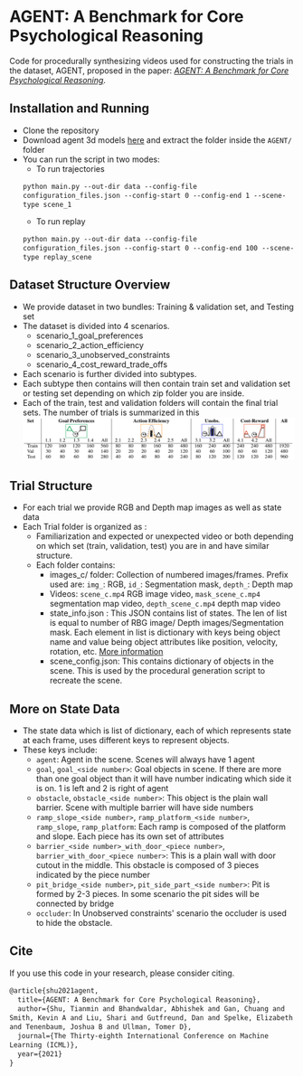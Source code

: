 # AGENT: A Benchmark for Core Psychological Reasoning

Code for procedurally synthesizing videos used for constructing the trials in the dataset, AGENT, proposed in the paper: [*AGENT: A Benchmark for Core Psychological Reasoning*](https://www.tshu.io/AGENT/AGENT.pdf).  


## Installation and Running
* Clone the repository
* Download agent 3d models [here](https://agent-dataset-storage.s3.us-east.cloud-object-storage.appdomain.cloud/agent_3d_models.zip)
  and extract the folder inside the `AGENT/` folder
* You can run the script in two modes:  
  * To run trajectories
  ```
  python main.py --out-dir data --config-file configuration_files.json --config-start 0 --config-end 1 --scene-type scene_1
  ```
  * To run replay
  ```
  python main.py --out-dir data --config-file configuration_files.json --config-start 0 --config-end 100 --scene-type replay_scene
  ```


## Dataset Structure Overview
* We provide dataset in two bundles: Training & validation set, and Testing set 
* The dataset is divided into 4 scenarios. 
    * scenario_1_goal_preferences
    * scenario_2_action_efficiency
    * scenario_3_unobserved_constraints
    * scenario_4_cost_reward_trade_offs
* Each scenario is further divided into subtypes.
* Each subtype then contains will then contain train set and validation set or testing set depending on which 
  zip folder you are inside.
* Each of the train, test and validation folders will contain the final trial sets. The number of trials is
  summarized in this ![figure](util/fig1.png "The number of trials for each type in AGENT.")
  
## Trial Structure
* For each trial we provide RGB and Depth map images as well as state data
* Each Trial folder is organized as :
  * Familiarization and expected or unexpected video or both depending on which set (train, validation, test) 
    you are in and have similar structure.
  * Each folder contains:
    * images_c/ folder: Collection of numbered images/frames. Prefix used are: `img_`: RGB, `id_`: Segmentation 
      mask, `depth_`: Depth map
    * Videos: `scene_c.mp4` RGB image video, `mask_scene_c.mp4` segmentation map video, `depth_scene_c.mp4` 
      depth map video
    * state_info.json : This JSON contains list of states. The len of list is equal to number of RBG image/ 
      Depth images/Segmentation mask. Each element in list is dictionary with keys being object name and value 
      being object attributes like position, velocity, rotation, etc. [More information](#more-on-state-data)
    * scene_config.json: This contains dictionary of objects in the scene. This is used by the procedural generation 
      script to recreate the scene.

## More on State Data
* The state data which is list of dictionary, each of which represents state at each frame, uses different keys to 
  represent objects.
* These keys include:
  * `agent`: Agent in the scene. Scenes will always have 1 agent 
  * `goal`, `goal_<side number>`: Goal objects in scene. If there are more than one goal object than it will have number
    indicating which side it is on. 1 is left and 2 is right of agent
  * `obstacle`, `obstacle_<side number>`: This object is the plain wall barrier. Scene with multiple barrier will have 
    side numbers
  * `ramp_slope_<side number>`, `ramp_platform_<side number>`, `ramp_slope`, `ramp_platform`: Each ramp is composed of
    the platform and slope. Each piece has its own set of attributes
  * `barrier_<side number>_with_door_<piece number>`, `barrier_with_door_<piece number>`: This is a plain wall with 
    door cutout in the middle. This obstacle is composed of 3 pieces indicated by the piece number
  * `pit_bridge_<side number>`, `pit_side_part_<side number>`: Pit is formed by 2-3 pieces. In some scenario the pit 
    sides will be connected by bridge
  * `occluder`: In Unobserved constraints' scenario the occluder is used to hide the obstacle. 


## Cite
If you use this code in your research, please consider citing.

```
@article{shu2021agent,
  title={AGENT: A Benchmark for Core Psychological Reasoning},
  author={Shu, Tianmin and Bhandwaldar, Abhishek and Gan, Chuang and Smith, Kevin A and Liu, Shari and Gutfreund, Dan and Spelke, Elizabeth and Tenenbaum, Joshua B and Ullman, Tomer D},
  journal={The Thirty-eighth International Conference on Machine Learning (ICML)},
  year={2021}
}
```
